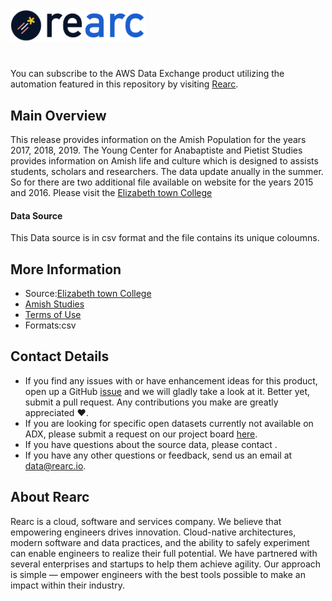 <a href="https://www.rearc.io/data/">
    <img src="./rearc_logo_rgb.png" alt="Rearc Logo" title="Rearc Logo" height="52" />
</a>

# 

You can subscribe to the AWS Data Exchange product utilizing the automation featured in this repository by visiting [Rearc](https://github.com/rearc-data/young-centre-for-anabaptist-and-pietist-studies). 

## Main Overview
This release provides information on the Amish Population for the years 2017, 2018, 2019. The Young Center for Anabaptiste and Pietist Studies provides information on Amish life and culture which is designed to assists students, scholars and researchers. The data update anually in the summer. So for there are two additional file available on website for the years 2015 and 2016. Please visit the [Elizabeth town College](http://groups.etown.edu/amishstudies/statistics/older-statistics/)
#### Data Source
This Data source is in csv format and the file contains its unique coloumns. 
## More Information
- Source:[Elizabeth town College](http://groups.etown.edu/amishstudies/statistics/older-statistics/)      
- [Amish Studies](http://groups.etown.edu/amishstudies/)
- [Terms of Use](https://www.usa.gov/government-works)
- Formats:csv

## Contact Details
- If you find any issues with or have enhancement ideas for this product, open up a GitHub [issue]() and we will gladly take a look at it. Better yet, submit a pull request. Any contributions you make are greatly appreciated :heart:.
- If you are looking for specific open datasets currently not available on ADX, please submit a request on our project board [here]().
- If you have questions about the source data, please contact .
- If you have any other questions or feedback, send us an email at data@rearc.io.

## About Rearc
Rearc is a cloud, software and services company. We believe that empowering engineers drives innovation. Cloud-native architectures, modern software and data practices, and the ability to safely experiment can enable engineers to realize their full potential. We have partnered with several enterprises and startups to help them achieve agility. Our approach is simple — empower engineers with the best tools possible to make an impact within their industry.
